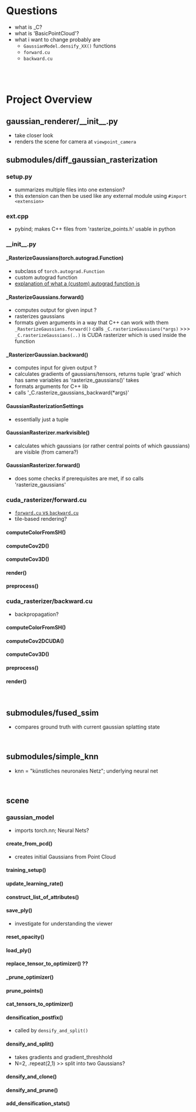 # Questions 
- what is _C?
- what is 'BasicPointCloud'?
- what i want to change probably are 
  - ``GaussianModel.densify_XX()`` functions
  - ``forward.cu`` 
  - ``backward.cu``

<br> <br>

# Project Overview

## gaussian_renderer/\_\_init__.py
- take closer look
- renders the scene for camera at ``viewpoint_camera``

## submodules/diff_gaussian_rasterization
### setup.py
- summarizes multiple files into one extension?
- this extension can then be used like any external module using ```#import <extension>```

### ext.cpp
- pybind; makes C++ files from 'rasterize_points.h' usable in python

### \_\_init__.py

#### _RasterizeGaussians(torch.autograd.Function)
- subclass of ```torch.autograd.Function```
- custom autograd function
- [explanation of what a (custom) autograd function is](https://brsoff.github.io/tutorials/beginner/examples_autograd/two_layer_net_custom_function.html)

#### _RasterizeGaussians.forward()
- computes output for given input ?
- rasterizes gaussians
- formats given arguments in a way that C++ can work with them
```_RasterizeGaussians.forward()``` calls ```_C.rasterizeGaussians(*args)``` >>> ```_C.rasterizeGaussians(..)``` is CUDA rasterizer which is used inside the function

#### _RasterizerGaussian.backward()
- computes input for given output ?
- calculates gradients of gaussians/tensors, returns tuple 'grad' which has same variables as 'rasterize_gaussians()' takes
- formats arguments for C++ lib
- calls '_C.rasterize_gaussians_backward(*args)'

#### GaussianRasterizationSettings
- essentially just a tuple

#### GaussianRasterizer.markvisible()
- calculates which gaussians (or rather central points of which gaussians) are visible (from camera?)

#### GaussianRasterizer.forward()
- does some checks if prerequisites are met, if so calls 'rasterize_gaussians'

### cuda_rasterizer/forward.cu
- [``forward.cu`` vs ``backward.cu``](https://sandokim.github.io/cuda/cuda-rasterizer-foward-cu-backward-cu/)
- tile-based rendering?

#### computeColorFromSH()

#### computeCov2D()

#### computeCov3D()

#### render()

#### preprocess()

### cuda_rasterizer/backward.cu
- backpropagation?

#### computeColorFromSH()

#### computeCov2DCUDA()

#### computeCov3D()

#### preprocess()

#### render()

<br>

## submodules/fused_ssim
- compares ground truth with current gaussian splatting state

<br>

## submodules/simple_knn
- knn = "künstliches neuronales Netz"; underlying neural net

<br>

## scene
### gaussian_model
- imports torch.nn; Neural Nets?

#### create_from_pcd()
- creates initial Gaussians from Point Cloud 

#### training_setup()

#### update_learning_rate()

#### construct_list_of_attributes()

#### save_ply()
- investigate for understanding the viewer

#### reset_opacity()

#### load_ply()

#### replace_tensor_to_optimizer() ??

#### _prune_optimizer()

#### prune_points()

#### cat_tensors_to_optimizer()

#### densification_postfix()  
- called by ```densify_and_split()```

#### densify_and_split()
- takes gradients and gradient_threshhold
- N=2, .repeat(2,1) >> split into two Gaussians?

#### densify_and_clone()

#### densify_and_prune()

#### add_densification_stats()